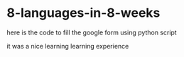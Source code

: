# 8-languages-in-8-weeks
here is the code to fill the google form using python script 

it was a nice learning learning experience 
